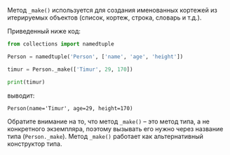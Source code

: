 

Метод `_make()` используется для создания именованных кортежей из итерируемых объектов (список, кортеж, строка, словарь и т.д.).

Приведенный ниже код:

```python
from collections import namedtuple

Person = namedtuple('Person', ['name', 'age', 'height'])

timur = Person._make(['Timur', 29, 170])

print(timur)
```

выводит:

```no-highlight
Person(name='Timur', age=29, height=170)
```

Обратите внимание на то, что метод `_make()` – это метод типа, а не конкретного экземпляра, поэтому вызывать его нужно через название типа (`Person._make`). Метод `_make()` работает как альтернативный конструктор типа.
